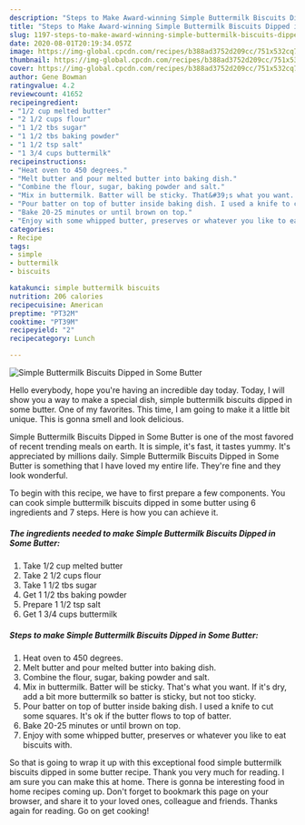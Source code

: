 ```yaml
---
description: "Steps to Make Award-winning Simple Buttermilk Biscuits Dipped in Some Butter"
title: "Steps to Make Award-winning Simple Buttermilk Biscuits Dipped in Some Butter"
slug: 1197-steps-to-make-award-winning-simple-buttermilk-biscuits-dipped-in-some-butter
date: 2020-08-01T20:19:34.057Z
image: https://img-global.cpcdn.com/recipes/b388ad3752d209cc/751x532cq70/simple-buttermilk-biscuits-dipped-in-some-butter-recipe-main-photo.jpg
thumbnail: https://img-global.cpcdn.com/recipes/b388ad3752d209cc/751x532cq70/simple-buttermilk-biscuits-dipped-in-some-butter-recipe-main-photo.jpg
cover: https://img-global.cpcdn.com/recipes/b388ad3752d209cc/751x532cq70/simple-buttermilk-biscuits-dipped-in-some-butter-recipe-main-photo.jpg
author: Gene Bowman
ratingvalue: 4.2
reviewcount: 41652
recipeingredient:
- "1/2 cup melted butter"
- "2 1/2 cups flour"
- "1 1/2 tbs sugar"
- "1 1/2 tbs baking powder"
- "1 1/2 tsp salt"
- "1 3/4 cups buttermilk"
recipeinstructions:
- "Heat oven to 450 degrees."
- "Melt butter and pour melted butter into baking dish."
- "Combine the flour, sugar, baking powder and salt."
- "Mix in buttermilk. Batter will be sticky. That&#39;s what you want. If it&#39;s dry, add a bit more buttermilk so batter is sticky, but not too sticky."
- "Pour batter on top of butter inside baking dish. I used a knife to cut some squares. It&#39;s ok if the butter flows to top of batter."
- "Bake 20-25 minutes or until brown on top."
- "Enjoy with some whipped butter, preserves or whatever you like to eat biscuits with."
categories:
- Recipe
tags:
- simple
- buttermilk
- biscuits

katakunci: simple buttermilk biscuits 
nutrition: 206 calories
recipecuisine: American
preptime: "PT32M"
cooktime: "PT39M"
recipeyield: "2"
recipecategory: Lunch

---
```



![Simple Buttermilk Biscuits Dipped in Some Butter](https://img-global.cpcdn.com/recipes/b388ad3752d209cc/751x532cq70/simple-buttermilk-biscuits-dipped-in-some-butter-recipe-main-photo.jpg)

Hello everybody, hope you're having an incredible day today. Today, I will show you a way to make a special dish, simple buttermilk biscuits dipped in some butter. One of my favorites. This time, I am going to make it a little bit unique. This is gonna smell and look delicious.

Simple Buttermilk Biscuits Dipped in Some Butter is one of the most favored of recent trending meals on earth. It is simple, it's fast, it tastes yummy. It's appreciated by millions daily. Simple Buttermilk Biscuits Dipped in Some Butter is something that I have loved my entire life. They're fine and they look wonderful.




To begin with this recipe, we have to first prepare a few components. You can cook simple buttermilk biscuits dipped in some butter using 6 ingredients and 7 steps. Here is how you can achieve it.

<!--inarticleads1-->

##### The ingredients needed to make Simple Buttermilk Biscuits Dipped in Some Butter:

1. Take 1/2 cup melted butter
1. Take 2 1/2 cups flour
1. Take 1 1/2 tbs sugar
1. Get 1 1/2 tbs baking powder
1. Prepare 1 1/2 tsp salt
1. Get 1 3/4 cups buttermilk




<!--inarticleads2-->

##### Steps to make Simple Buttermilk Biscuits Dipped in Some Butter:

1. Heat oven to 450 degrees.
1. Melt butter and pour melted butter into baking dish.
1. Combine the flour, sugar, baking powder and salt.
1. Mix in buttermilk. Batter will be sticky. That&#39;s what you want. If it&#39;s dry, add a bit more buttermilk so batter is sticky, but not too sticky.
1. Pour batter on top of butter inside baking dish. I used a knife to cut some squares. It&#39;s ok if the butter flows to top of batter.
1. Bake 20-25 minutes or until brown on top.
1. Enjoy with some whipped butter, preserves or whatever you like to eat biscuits with.




So that is going to wrap it up with this exceptional food simple buttermilk biscuits dipped in some butter recipe. Thank you very much for reading. I am sure you can make this at home. There is gonna be interesting food in home recipes coming up. Don't forget to bookmark this page on your browser, and share it to your loved ones, colleague and friends. Thanks again for reading. Go on get cooking!

